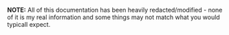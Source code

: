 **NOTE:** All of this documentation has been heavily redacted/modified - none of it is my real information and some things may not match what you would typicall expect.